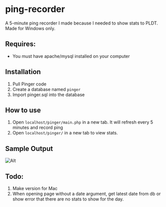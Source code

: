 # ping-recorder
A 5-minute ping recorder I made because I needed to show stats to PLDT. Made for Windows only.

## Requires:
- You must have apache/mysql installed on your computer

## Installation
1. Pull Pinger code
2. Create a database named `pinger`
3. Import pinger.sql into the database

## How to use
1. Open `localhost/pinger/main.php` in a new tab. It will refresh every 5 minutes and record ping
2. Open `localhost/pinger/` in a new tab to view stats.

## Sample Output
![Alt](http://i.imgur.com/TrOFkKZ.png "Sample output of index page.")

## Todo:
1. Make version for Mac
2. When opening page without a date argument, get latest date from db or show error that there are no stats to show for the day.
